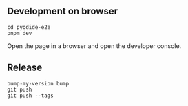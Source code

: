 ## Development on browser

```
cd pyodide-e2e
pnpm dev
```

Open the page in a browser and open the developer console.

## Release

```
bump-my-version bump
git push
git push --tags
```
